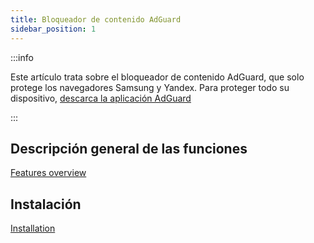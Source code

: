```yaml
---
title: Bloqueador de contenido AdGuard
sidebar_position: 1
---
```


:::info

Este artículo trata sobre el bloqueador de contenido AdGuard, que solo protege los navegadores Samsung y Yandex. Para proteger todo su dispositivo, [descarca la aplicación AdGuard](https://agrd.io/download-kb-adblock)

:::

## Descripción general de las funciones

[Features overview](/adguard-content-blocker/overview.md)

## Instalación

[Installation](/adguard-content-blocker/installation.md)
